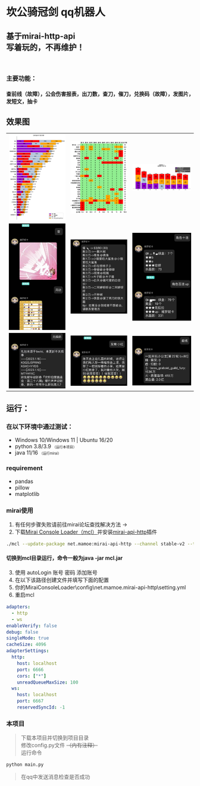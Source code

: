 # 坎公骑冠剑 qq机器人 
## 基于mirai-http-api<br>写着玩的，不再维护！
<br>

### 主要功能：
#### 查前线（故障），公会伤害报表，出刀数，查刀，催刀，兑换码（故障），发图片，发短文，抽卡

## 效果图
|       |       |       |
| :---: | :---: | :---: |
|![公会伤害](./readme/%E5%85%AC%E4%BC%9A%E4%BC%A4%E5%AE%B3.png)| ![出刀数](./readme/%E5%87%BA%E5%88%80%E6%95%B0.png)|![查刀](./readme/%E6%9F%A5%E5%88%80.jpg)|
|![图片](./readme/%E5%9B%BE%E7%89%87.jpg)|![催刀](./readme/%E5%82%AC%E5%88%80.jpg)|![抽卡](./readme/%E6%8A%BD%E5%8D%A1.jpg)|
|![兑换码](./readme/%E5%85%91%E6%8D%A2%E7%A0%81.jpg)|![短文](./readme/%E7%9F%AD%E6%96%87.jpg)|![前线](./readme/%E5%89%8D%E7%BA%BF.jpg)|


## 运行：
### 在以下环境中通过测试：
- Windows 10/Windows 11 | Ubuntu 16/20
- python 3.8/3.9 
<span style="font-size:66%;">（运行本项目）</span>
- java 11/16
<span style="font-size:66%;">（运行mirai）</span>

### requirement
- pandas
- pillow
- matplotlib

### mirai使用
1. 有任何步骤失败请前往mirai论坛查找解决方法 -> 
2. 下载[Mirai Console Loader（mcl）](https://github.com/iTXTech/mirai-console-loader)并安装[mirai-api-http](https://github.com/project-mirai/mirai-api-http)插件
```bash
./mcl --update-package net.mamoe:mirai-api-http --channel stable-v2 --type plugin
```
#### 切换到mcl目录运行，命令一般为java -jar mcl.jar
3. 使用 autoLogin 账号 密码 添加账号
4. 在以下该路径创建文件并填写下面的配置
5. 你的MiraiConsoleLoader\config\net.mamoe.mirai-api-http\setting.yml
6. 重启mcl
```yaml
adapters:
  - http
  - ws
enableVerify: false
debug: false
singleMode: true
cacheSize: 4096
adapterSettings:
  http:
    host: localhost
    port: 6666
    cors: ["*"]
    unreadQueueMaxSize: 100
  ws:
    host: localhost
    port: 6667
    reservedSyncId: -1
```

### 本项目   
<blockquote>
下载本项目并切换到项目目录<br>
修改config.py文件 <del>（内有注释）</del><br>
运行命令
</blockquote>

```bash
python main.py
```
<blockquote>
在qq中发送消息检查是否成功
</blockquote>

